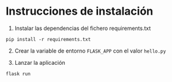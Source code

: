 # Instrucciones de instalación

1. Instalar las dependencias del fichero requirements.txt
```
pip install -r requirements.txt
```

2. Crear la variable de entorno `FLASK_APP` con el valor `hello.py`

3. Lanzar la aplicación
```
flask run
```
